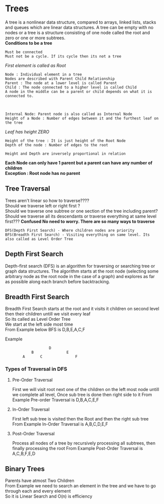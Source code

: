# Trees
A tree is a nonlinear data structure, compared to arrays, linked lists, stacks and queues which are linear data structures. A tree can be empty with no nodes or a tree is a structure consisting of one node called the root and zero or one or more subtrees.</br>
**Conditions to be a tree**</br>

    Must be connected
    Must not be a cycle. If its cycle then its not a tree
*First element is called as Root*</br>

    Node : Individual element in a tree
    Nodes are described with Parent Child Relationship
    Parent : The node at a lower level is called Parent
    Child : The node connected to a higher level is called Child
    A node in the middle can be a parent or child depends on what it is connected to.
</br>

    Internal Node: Parent node is also called as Internal Node
    Height of a Node : Number of edges between it and the furthest leaf on the tree

*Leaf has height ZERO*</br>


    Height of the tree : It is just height of the Root Node
    Depth of the node : Number of edges to the root

    Height and Depth are inversely proportional in relation

**Each Node can only have 1 parent but a parent can have any number of children**</br>
**Exception : Root node has no parent**
## Tree Traversal
Trees aren't linear so how to traverse????</br>
Should we traverse left or right first ?</br>
Should we traverse one subtree or  one section of the tree including parent?</br>
Should we traverse all its descendants or traverse everything at same level first???
**Confused No need to worry. There are so many ways to traverse**</br>

    DFS(Depth First Search) - Where children nodes are priority
    BFS(Breadth First Search) - Visiting everything on same level. Its also called as Level Order Tree

## Depth First Search
Depth-first search (DFS) is an algorithm for traversing or searching tree or graph data structures. The algorithm starts at the root node (selecting some arbitrary node as the root node in the case of a graph) and explores as far as possible along each branch before backtracking.</br>

## Breadth First Search
Breadth First Search starts at the root and it visits it children on second level then their children untill we visit every leaf</br>
So its called as Level Order Tree</br>
We start at the left side most time</br>
From Example below BFS is D,B,E,A,C,F 

Example </br>

                        D
                B               E
            A       C               F

### Types of Traversal in DFS
1) Pre-Order Traversal</br>

    First we will visit  root next one of the children on
    the left most node untill we complete all level, Once
    sub tree is done then right side to it
    From Example
    Pre-order Traversal is D,B,A,C,E,F
2) In-Order Traversal</br>

    First left sub tree is visited then the Root and then
    the right sub tree
    From Example
    In-Order Traversal is A,B,C,D,E,F
3) Post-Order Traversal</br>

    Process all nodes of a tree by recursively processing
    all subtrees, then finally processing the root
    From Example
    Post-Order Traversal is A,C,B,F,E,D

## Binary Trees
Parents have atmost Two Children</br>
From Example we need to search an element in the tree and we have to go through each and every element</br>
So it is Linear Search and O(n) is efficiency</br>
